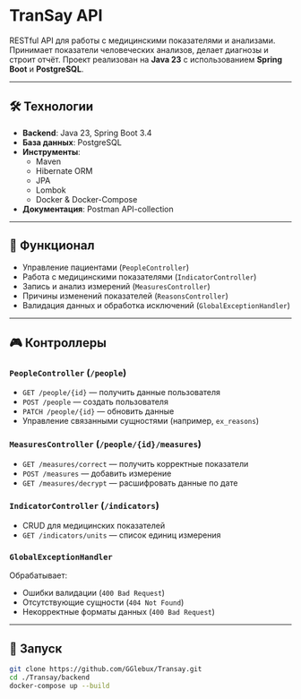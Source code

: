 # TranSay API

RESTful API для работы с медицинскими показателями и анализами.
Принимает показатели человеческих анализов, делает диагнозы и строит отчёт.
Проект реализован на **Java 23** с использованием **Spring Boot** и **PostgreSQL**.

---

## 🛠 Технологии
- **Backend**: Java 23, Spring Boot 3.4
- **База данных**: PostgreSQL
- **Инструменты**: 
  - Maven
  - Hibernate ORM
  - JPA
  - Lombok
  - Docker & Docker-Compose
- **Документация**: Postman API-collection

---

## 🎯 Функционал
- Управление пациентами (`PeopleController`)
- Работа с медицинскими показателями (`IndicatorController`)
- Запись и анализ измерений (`MeasuresController`)
- Причины изменений показателей (`ReasonsController`)
- Валидация данных и обработка исключений (`GlobalExceptionHandler`)

---

## 🎮 Контроллеры

### `PeopleController` (`/people`)
- `GET /people/{id}` — получить данные пользователя
- `POST /people` — создать пользователя
- `PATCH /people/{id}` — обновить данные
- Управление связанными сущностями (например, `ex_reasons`)

### `MeasuresController` (`/people/{id}/measures`)
- `GET /measures/correct` — получить корректные показатели
- `POST /measures` — добавить измерение
- `GET /measures/decrypt` — расшифровать данные по дате

### `IndicatorController` (`/indicators`)
- CRUD для медицинских показателей
- `GET /indicators/units` — список единиц измерения

### `GlobalExceptionHandler`
Обрабатывает:
- Ошибки валидации (`400 Bad Request`)
- Отсутствующие сущности (`404 Not Found`)
- Некорректные форматы данных (`400 Bad Request`)

---

## 🚀 Запуск
```bash
git clone https://github.com/GGlebux/Transay.git
cd ./Transay/backend
docker-compose up --build
```
